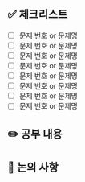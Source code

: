 ## ✅ 체크리스트
<!-- 푼 문제들을 체크해주세요 -->
- [ ] 문제 번호 or 문제명
- [ ] 문제 번호 or 문제명
- [ ] 문제 번호 or 문제명
- [ ] 문제 번호 or 문제명
- [ ] 문제 번호 or 문제명
- [ ] 문제 번호 or 문제명
- [ ] 문제 번호 or 문제명
- [ ] 문제 번호 or 문제명

## ✏️ 공부 내용
<!-- 새롭게 알게 된 내용이나 공부한 내용을 정리해주세요 -->



## 💬 논의 사항
<!-- 논의하고 싶은 사항이나 기타 내용이 있다면 작성해주세요 -->
